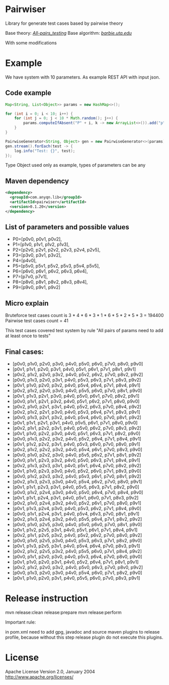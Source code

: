 # Pairwiser
Library for generate test cases based by pairwise theory

Base theory:
*[All-pairs_testing](https://en.wikipedia.org/wiki/All-pairs_testing)*
Base algorithm:
*[barbie.uta.edu](http://barbie.uta.edu/~fduan/ACTS/In-Parameter-Order_%20A%20Test%20Generation%20Strategy%20for%20Pairwise%20Testing.pdf)*

With some modifications

# Example
We have system with 10 parameters. As example REST API with input json.

## Code example
```java
Map<String, List<Object>> params = new HashMap<>();

for (int i = 0; i < 10; i++) {
	for (int j = 0; j < 10 * Math.random(); j++) {
		params.computeIfAbsent("P" + i, k -> new ArrayList<>()).add("p"+i+"v"+j);
	}
}

PairwiseGenerator<String, Object> gen = new PairwiseGenerator<>(params);
gen.stream().forEach(test -> {
	log.info("Test: {}", test);
});
```
Type Object used only as example, types of parameters can be any

## Maven dependency

```xml
<dependency>
  <groupId>com.anyqn.lib</groupId>
  <artifactId>pairwiser</artifactId>
  <version>0.1.20</version>
</dependency>
```

## List of parameters and possible values

 * P0=[p0v0, p0v1, p0v2],
 * P1=[p1v0, p1v1, p1v2, p1v3],
 * P2=[p2v0, p2v1, p2v2, p2v3, p2v4, p2v5],
 * P3=[p3v0, p3v1, p3v2],
 * P4=[p4v0],
 * P5=[p5v0, p5v1, p5v2, p5v3, p5v4, p5v5],
 * P6=[p6v0, p6v1, p6v2, p6v3, p6v4],
 * P7=[p7v0, p7v1],
 * P8=[p8v0, p8v1, p8v2, p8v3, p8v4],
 * P9=[p9v0, p9v1, p9v2]

## Micro explain

Bruteforce test cases count is 3 * 4 * 6 * 3 * 1 * 6 * 5 * 2 * 5 * 3 = 194400
Pairwise test cases count = 41

This test cases covered test system by rule "All pairs of params need to add at least once to tests"

## Final cases:

* [p0v0, p1v0, p2v0, p3v0, p4v0, p5v0, p6v0, p7v0, p8v0, p9v0]
* [p0v1, p1v1, p2v0, p3v1, p4v0, p5v1, p6v1, p7v1, p8v1, p9v1]
* [p0v2, p1v2, p2v0, p3v2, p4v0, p5v2, p6v2, p7v0, p8v2, p9v2]
* [p0v0, p1v3, p2v0, p3v1, p4v0, p5v3, p6v3, p7v1, p8v3, p9v2]
* [p0v1, p1v0, p2v0, p3v2, p4v0, p5v4, p6v4, p7v1, p8v4, p9v1]
* [p0v2, p1v2, p2v0, p3v0, p4v0, p5v5, p6v0, p7v0, p8v1, p9v0]
* [p0v1, p1v3, p2v1, p3v0, p4v0, p5v0, p6v1, p7v0, p8v2, p9v1]
* [p0v0, p1v1, p2v1, p3v2, p4v0, p5v1, p6v2, p7v1, p8v0, p9v0]
* [p0v2, p1v0, p2v1, p3v1, p4v0, p5v2, p6v3, p7v0, p8v4, p9v2]
* [p0v2, p1v2, p2v1, p3v0, p4v0, p5v3, p6v4, p7v1, p8v3, p9v1]
* [p0v0, p1v3, p2v1, p3v2, p4v0, p5v4, p6v0, p7v0, p8v1, p9v2]
* [p0v1, p1v1, p2v1, p3v1, p4v0, p5v5, p6v1, p7v1, p8v0, p9v0]
* [p0v2, p1v1, p2v2, p3v1, p4v0, p5v0, p6v2, p7v0, p8v3, p9v2]
* [p0v1, p1v0, p2v2, p3v0, p4v0, p5v1, p6v3, p7v1, p8v2, p9v0]
* [p0v0, p1v3, p2v2, p3v2, p4v0, p5v2, p6v4, p7v1, p8v4, p9v1]
* [p0v1, p1v2, p2v2, p3v1, p4v0, p5v3, p6v0, p7v0, p8v0, p9v1]
* [p0v2, p1v2, p2v2, p3v2, p4v0, p5v4, p6v1, p7v0, p8v3, p9v0]
* [p0v0, p1v0, p2v2, p3v0, p4v0, p5v5, p6v2, p7v1, p8v1, p9v2]
* [p0v0, p1v1, p2v3, p3v2, p4v0, p5v0, p6v3, p7v1, p8v4, p9v1]
* [p0v2, p1v3, p2v3, p3v1, p4v0, p5v1, p6v4, p7v0, p8v2, p9v2]
* [p0v1, p1v0, p2v3, p3v0, p4v0, p5v2, p6v0, p7v1, p8v3, p9v0]
* [p0v0, p1v2, p2v3, p3v2, p4v0, p5v3, p6v1, p7v0, p8v1, p9v2]
* [p0v2, p1v3, p2v3, p3v0, p4v0, p5v4, p6v2, p7v0, p8v0, p9v1]
* [p0v1, p1v1, p2v3, p3v1, p4v0, p5v5, p6v3, p7v1, p8v2, p9v0]
* [p0v0, p1v2, p2v4, p3v0, p4v0, p5v0, p6v4, p7v0, p8v4, p9v0]
* [p0v1, p1v1, p2v4, p3v1, p4v0, p5v1, p6v0, p7v1, p8v3, p9v2]
* [p0v2, p1v0, p2v4, p3v2, p4v0, p5v2, p6v1, p7v0, p8v0, p9v1]
* [p0v1, p1v3, p2v4, p3v0, p4v0, p5v3, p6v2, p7v1, p8v4, p9v0]
* [p0v0, p1v1, p2v4, p3v1, p4v0, p5v4, p6v3, p7v0, p8v1, p9v1]
* [p0v2, p1v3, p2v4, p3v2, p4v0, p5v5, p6v4, p7v1, p8v2, p9v2]
* [p0v0, p1v0, p2v5, p3v0, p4v0, p5v0, p6v0, p7v0, p8v1, p9v0]
* [p0v1, p1v2, p2v5, p3v1, p4v0, p5v1, p6v1, p7v1, p8v4, p9v1]
* [p0v2, p1v1, p2v5, p3v2, p4v0, p5v2, p6v2, p7v0, p8v0, p9v2]
* [p0v0, p1v0, p2v5, p3v0, p4v0, p5v3, p6v3, p7v1, p8v2, p9v0]
* [p0v1, p1v3, p2v5, p3v1, p4v0, p5v4, p6v4, p7v0, p8v3, p9v1]
* [p0v2, p1v2, p2v5, p3v2, p4v0, p5v5, p6v0, p7v1, p8v4, p9v2]
* [p0v0, p1v1, p2v0, p3v0, p4v0, p5v3, p6v4, p7v0, p8v0, p9v0]
* [p0v1, p1v0, p2v0, p3v1, p4v0, p5v2, p6v4, p7v1, p8v1, p9v1]
* [p0v2, p1v2, p2v0, p3v2, p4v0, p5v0, p6v3, p7v0, p8v0, p9v2]
* [p0v0, p1v3, p2v0, p3v0, p4v0, p5v4, p6v0, p7v1, p8v2, p9v0]
* [p0v1, p1v0, p2v0, p3v1, p4v0, p5v5, p6v0, p7v0, p8v3, p9v1]


# Release instruction

mvn release:clean release:prepare
mvn release:perform

Important rule:

in pom.xml need to add gpg, javadoc and source maven plugins to release profile, because without this step release plugin do not execute this plugins.

# License

Apache License
Version 2.0, January 2004
http://www.apache.org/licenses/
